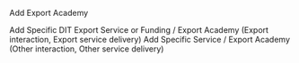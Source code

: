 Add Export Academy

Add Specific DIT Export Service or Funding / Export Academy (Export interaction, Export service delivery)
Add Specific Service / Export Academy (Other interaction, Other service delivery)
